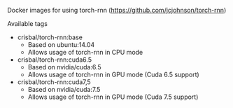 Docker images for using torch-rnn (https://github.com/jcjohnson/torch-rnn)

Available tags
* crisbal/torch-rnn:base
    * Based on ubuntu:14.04
    * Allows usage of torch-rnn in CPU mode
* crisbal/torch-rnn:cuda6.5
    * Based on nvidia/cuda:6.5 
    * Allows usage of torch-rnn in GPU mode (Cuda 6.5 support)
* crisbal/torch-rnn:cuda7,5
    * Based on nvidia/cuda:7.5 
    * Allows usage of torch-rnn in GPU mode (Cuda 7.5 support)